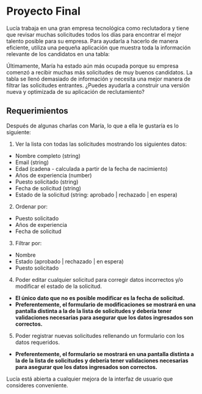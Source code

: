 # Proyecto Final

Lucía trabaja en una gran empresa tecnológica como reclutadora y tiene que revisar muchas solicitudes todos los días para
encontrar el mejor talento posible para su empresa. Para ayudarla a hacerlo de manera eficiente, utiliza una pequeña aplicación
que muestra toda la información relevante de los candidatos en una tabla:

Últimamente, María ha estado aún más ocupada porque su empresa comenzó a recibir muchas más solicitudes de muy buenos candidatos.
La tabla se llenó demasiado de información y necesita una mejor manera de filtrar las solicitudes entrantes.
¿Puedes ayudarla a construir una versión nueva y optimizada de su aplicación de reclutamiento?

## Requerimientos

Después de algunas charlas con María, lo que a ella le gustaría es lo siguiente:

1. Ver la lista con todas las solicitudes mostrando los siguientes datos:

- Nombre completo (string)
- Email (string)
- Edad (cadena - calculada a partir de la fecha de nacimiento)
- Años de experiencia (number)
- Puesto solicitado (string)
- Fecha de solicitud (string)
- Estado de la solicitud (string: aprobado | rechazado | en espera)

2. Ordenar por:

- Puesto solicitado
- Años de experiencia
- Fecha de solicitud

3. Filtrar por:

- Nombre
- Estado (aprobado | rechazado | en espera)
- Puesto solicitado

4. Poder editar cualquier solicitud para corregir datos incorrectos y/o modificar el estado de la solicitud.

- **El único dato que no es posible modificar es la fecha de solicitud.**
- **Preferentemente, el formulario de modificaciones se mostrará en una pantalla distinta a la de la lista de solicitudes y debería tener validaciones necesarias para asegurar que los datos ingresados son correctos.**

5. Poder registrar nuevas solicitudes rellenando un formulario con los datos requeridos.
- **Preferentemente, el formulario se mostrará en una pantalla distinta a la de la lista de solicitudes y debería tener validaciones necesarias para asegurar que los datos ingresados son correctos.**

Lucía está abierta a cualquier mejora de la interfaz de usuario que consideres conveniente.